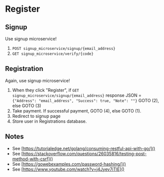 # Register

## Signup

Use signup microservice!

1. `POST signup_microservice/signup/{email_address}`
2. `GET signup_microservice/verify/{code}`

## Registration

Again, use signup microservice!

1. When they click "Register", if `GET signup_microservice/signup/{email_address}` response JSON = `{"Address": "email_address", "Success": true, "Note": ""}` GOTO (2), else GOTO (3)
2. Take payment. If successful payment, GOTO (4), else GOTO (1).
3. Redirect to signup page
4. Store user in Registrations database.

## Notes

* See [https://tutorialedge.net/golang/consuming-restful-api-with-go/]()
* See [https://stackoverflow.com/questions/26035816/testing-post-method-with-csrf]()
* See [https://gowebexamples.com/password-hashing/]()
* See [https://www.youtube.com/watch?v=j4Jyev7iTlE]()
